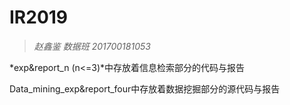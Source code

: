 # IR2019
>*赵鑫鉴 数据班 201700181053*

*exp&report_n (n<=3)*中存放着信息检索部分的代码与报告

Data_mining_exp&report_four中存放着数据挖掘部分的源代码与报告

